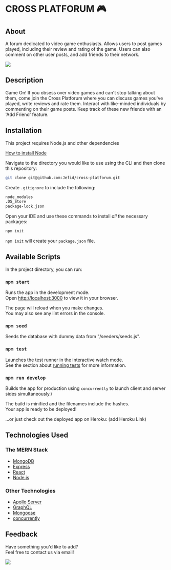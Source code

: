 # CROSS PLATFORUM 🎮

## About

A forum dedicated to video game enthusiasts. Allows users to post games played, including their review and rating of the game. Users can also comment on other user posts, and add friends to their network.

<img src = "client\build\mock-up.gif">

## Description

Game On! If you obsess over video games and can't stop talking about them, come join the Cross Platforum where you can discuss games you've played, write reviews and rate them. Interact with like-minded individuals by commenting on their game posts. Keep track of these new friends with an 'Add Friend' feature.  

## Installation

This project requires Node.js and other dependencies

[How to install Node](https://docs.npmjs.com/downloading-and-installing-node-js-and-npm)


Navigate to the directory you would like to use using the CLI and then clone this repository:

```bash
git clone git@github.com:Jefid/cross-platforum.git
```

Create `.gitignore` to include the following:

```bash
node_modules
.DS_Store
package-lock.json
```
Open your IDE and use these commands to install _all_ the necessary packages:

```bash
npm init
```

`npm init` will create your `package.json` file.

## Available Scripts

In the project directory, you can run:

### `npm start`

Runs the app in the development mode.\
Open [http://localhost:3000](http://localhost:3000) to view it in your browser.

The page will reload when you make changes.\
You may also see any lint errors in the console.

### `npm seed`

Seeds the database with dummy data from "/seeders/seeds.js".

### `npm test`

Launches the test runner in the interactive watch mode.\
See the section about [running tests](https://facebook.github.io/create-react-app/docs/running-tests) for more information.

### `npm run develop`

Builds the app for production using `concurrently` to launch client and server sides simultaneously.\

The build is minified and the filenames include the hashes.\
Your app is ready to be deployed!

...or just check out the deployed app on Heroku: (add Heroku Link)

## Technologies Used

### The MERN Stack
* [MongoDB](https://www.mongodb.com/)
* [Express](https://expressjs.com/)
* [React](https://github.com/facebook/create-react-app)
* [Node.js](https://nodejs.org/)

### Other Technologies
* [Apollo Server](https://www.apollographql.com/)
* [GraphQL](https://graphql.org/)
* [Mongoose](https://mongoosejs.com/)
* [concurrently](https://www.npmjs.com/package/concurrently)


## Feedback

Have something you'd like to add?<br>
Feel free to contact us via email!<br>

<a href="mailto:jquandt411@gmail.com">
  <img src="https://img.shields.io/badge/Gmail-D14836?style=for-the-badge&logo=gmail&logoColor=white" />
 </a>